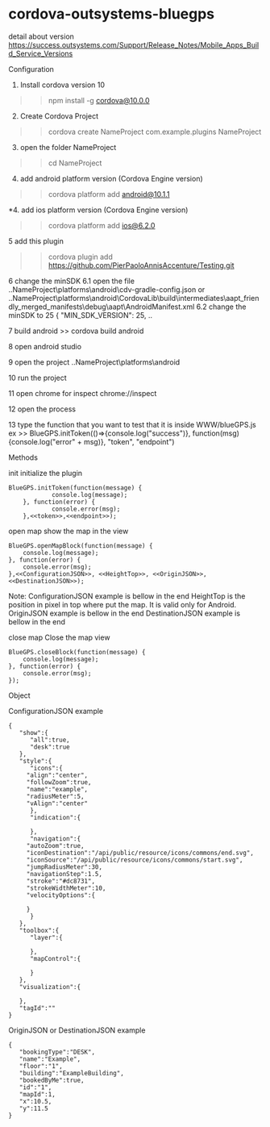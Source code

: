 # cordova-outsystems-bluegps

detail about version
https://success.outsystems.com/Support/Release_Notes/Mobile_Apps_Build_Service_Versions

Configuration

1. Install cordova version 10
  
  >> npm install -g cordova@10.0.0
  
2. Create Cordova Project
 
 >> cordova create NameProject com.example.plugins NameProject
  
3. open the folder NameProject
  >> cd NameProject
  
4. add android platform version (Cordova Engine version)
  >> cordova platform add android@10.1.1
  
*4. add ios platform version (Cordova Engine version)
  >> cordova platform add ios@6.2.0
  
  
 5 add this plugin 
  >> cordova plugin add https://github.com/PierPaoloAnnisAccenture/Testing.git
  
  
  6 change the minSDK
    6.1 open the file 
      ..NameProject\platforms\android\cdv-gradle-config.json
      or 
      ..NameProject\platforms\android\CordovaLib\build\intermediates\aapt_friendly_merged_manifests\debug\aapt\AndroidManifest.xml
    6.2 change the minSDK to 25
          {
          "MIN_SDK_VERSION": 25,
          ..
          
  7 build android
    >> cordova build android


  8 open android studio
  
  9 open the project
    ..NameProject\platforms\android
  
  10 run the project
  
  11 open chrome for inspect
    chrome://inspect
  
  12 open the process
  
  13 type the function that you want to test that it is inside WWW/blueGPS.js
  ex
    >> BlueGPS.initToken(()=>{console.log("success")}, function(msg){console.log("error" + msg)}, "token", "endpoint")
  
  
  

Methods

init
initialize the plugin

	BlueGPS.initToken(function(message) {
    			console.log(message);
		}, function(error) {
    			console.error(msg);
		},<<token>>,<<endpoint>>);
	

open map
show the map in the view
	
	BlueGPS.openMapBlock(function(message) {
	    console.log(message);
	}, function(error) {
	    console.error(msg);
	},<<ConfigurationJSON>>, <<HeightTop>>, <<OriginJSON>>, <<DestinationJSON>>);
	
Note: 
ConfigurationJSON example is bellow in the end
HeightTop is the position in pixel in top where put the map. It is valid only for Android.
OriginJSON example is bellow in the end
DestinationJSON example is bellow in the end

	
	
close map
Close the map view
	
	BlueGPS.closeBlock(function(message) {
	    console.log(message);
	}, function(error) {
	    console.error(msg);
	});


Object

ConfigurationJSON example

	{
	   "show":{
	      "all":true,
	      "desk":true
	   },
	   "style":{
	      "icons":{
		 "align":"center",
		 "followZoom":true,
		 "name":"example",
		 "radiusMeter":5,
		 "vAlign":"center"
	      },
	      "indication":{

	      },
	      "navigation":{
		 "autoZoom":true,
		 "iconDestination":"/api/public/resource/icons/commons/end.svg",
		 "iconSource":"/api/public/resource/icons/commons/start.svg",
		 "jumpRadiusMeter":30,
		 "navigationStep":1.5,
		 "stroke":"#dc8731",
		 "strokeWidthMeter":10,
		 "velocityOptions":{

		 }
	      }
	   },
	   "toolbox":{
	      "layer":{

	      },
	      "mapControl":{

	      }
	   },
	   "visualization":{

	   },
	   "tagId":""
	}

OriginJSON or DestinationJSON example

	{
	   "bookingType":"DESK",
	   "name":"Example",
	   "floor":"1",
	   "building":"ExampleBuilding",
	   "bookedByMe":true,
	   "id":"1",
	   "mapId":1,
	   "x":10.5,
	   "y":11.5
	}
	

